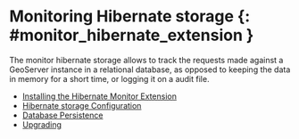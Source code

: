 # Monitoring Hibernate storage {: #monitor_hibernate_extension }

The monitor hibernate storage allows to track the requests made against a GeoServer instance in a relational database, as opposed to keeping the data in memory for a short time, or logging it on a audit file.

-   [Installing the Hibernate Monitor Extension](installation/.md)
-   [Hibernate storage Configuration](configuration/.md)
-   [Database Persistence](db/.md)
-   [Upgrading](upgrade/.md)
